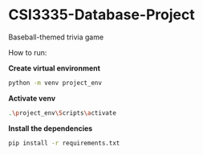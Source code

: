 # CSI3335-Database-Project
Baseball-themed trivia game

How to run:

**Create virtual environment**
```bash
python -m venv project_env
```

**Activate venv**
```bash
.\project_env\Scripts\activate
```

**Install the dependencies**
```bash
pip install -r requirements.txt
```